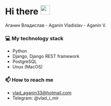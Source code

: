 # Hi there <img src="https://raw.githubusercontent.com/MartinHeinz/MartinHeinz/master/wave.gif" width="30px">

Аганин Владислав - Aganin Vladislav - Aganin V.

### 💻 My technology stack
 - Python
 - Django, Django REST framework
 - PostgreSQL
 - Unux (MacOS)

### 📫 How to reach me
 - vlad_aganin33@hotmail.com
 - Telegram: @vlad_i_mir

<!--
**trdMichaelM/trdMichaelM** is a ✨ _special_ ✨ repository because its `README.md` (this file) appears on your GitHub profile.
Here are some ideas to get you started:
- 🔭 I’m currently working on ...
- 🌱 I’m currently learning ...
- 👯 I’m looking to collaborate on ...
- 🤔 I’m looking for help with ...
- 💬 Ask me about ...
- 📫 How to reach me: ...
- 😄 Pronouns: ...
- ⚡ Fun fact: ...
-->
